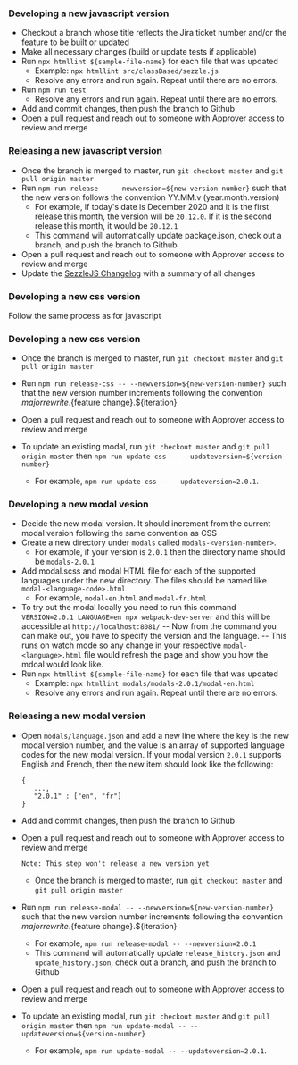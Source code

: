 ### Developing a new javascript version
- Checkout a branch whose title reflects the Jira ticket number and/or the feature to be built or updated
- Make all necessary changes (build or update tests if applicable)
- Run `npx htmllint ${sample-file-name}` for each file that was updated
	- Example: `npx htmllint src/classBased/sezzle.js`
	- Resolve any errors and run again. Repeat until there are no errors.
- Run `npm run test`
	- Resolve any errors and run again. Repeat until there are no errors.
- Add and commit changes, then push the branch to Github
- Open a pull request and reach out to someone with Approver access to review and merge

### Releasing a new javascript version
- Once the branch is merged to master, run `git checkout master` and `git pull origin master`
- Run `npm run release -- --newversion=${new-version-number}` such that the new version follows the convention YY.MM.v (year.month.version)
	- For example, if today's date is December 2020 and it is the first release this month, the version will be `20.12.0`. If it is the second release this month, it would be `20.12.1`
	- This command will automatically update package.json, check out a branch, and push the branch to Github
- Open a pull request and reach out to someone with Approver access to review and merge
- Update the <a href="https://sezzle.atlassian.net/wiki/spaces/WID/pages/512852116/SezzleJS+Change+Log" target="_blank">SezzleJS Changelog</a> with a summary of all changes

### Developing a new css version
Follow the same process as for javascript

### Developing a new css version
- Once the branch is merged to master, run `git checkout master` and `git pull origin master`
- Run `npm run release-css -- --newversion=${new-version-number}` such that the new version number increments following the convention ${major rewrite}.${feature change}.${iteration}
- Open a pull request and reach out to someone with Approver access to review and merge

- To update an existing modal, run `git checkout master` and `git pull origin master` then `npm run update-css -- --updateversion=${version-number}`
	- For example, `npm run update-css -- --updateversion=2.0.1`.
### Developing a new modal vesion

- Decide the new modal version. It should increment from the current modal version following the same convention as CSS
- Create a new directory under `modals` called `modals-<version-number>`.
	- For example, if your version is `2.0.1` then the directory name should be `modals-2.0.1`
- Add modal.scss and modal HTML file for each of the supported languages under the new directory. The files should be named like `modal-<language-code>.html`
	- For example, `modal-en.html` and `modal-fr.html`
- To try out the modal locally you need to run this command `VERSION=2.0.1 LANGUAGE=en npx webpack-dev-server` and this will be accessible at `http://localhost:8081/`
-- Now from the command you can make out, you have to specify the version and the language.
-- This runs on watch mode so any change in your respective `modal-<language>.html` file would refresh the page and show you how the mdoal would look like.
- Run `npx htmllint ${sample-file-name}` for each file that was updated
	- Example: `npx htmllint modals/modals-2.0.1/modal-en.html`
	- Resolve any errors and run again. Repeat until there are no errors.

### Releasing a new modal version
- Open `modals/language.json` and add a new line where the key is the new modal version number, and the value is an array of supported language codes for the new modal version. If your modal version `2.0.1` supports English and French, then the new item should look like the following:
   ```
   {
      ...,
      "2.0.1" : ["en", "fr"]
   }
    ```
- Add and commit changes, then push the branch to Github
- Open a pull request and reach out to someone with Approver access to review and merge
  ```
  Note: This step won't release a new version yet
  ```
  - Once the branch is merged to master, run `git checkout master` and `git pull origin master`
- Run `npm run release-modal -- --newversion=${new-version-number}` such that the new version number increments following the convention ${major rewrite}.${feature change}.${iteration}
	- For example, `npm run release-modal -- --newversion=2.0.1`
	- This command will automatically update `release_history.json` and `update_history.json`, check out a branch, and push the branch to Github
- Open a pull request and reach out to someone with Approver access to review and merge

- To update an existing modal, run `git checkout master` and `git pull origin master` then `npm run update-modal -- --updateversion=${version-number}`
	- For example, `npm run update-modal -- --updateversion=2.0.1`.
